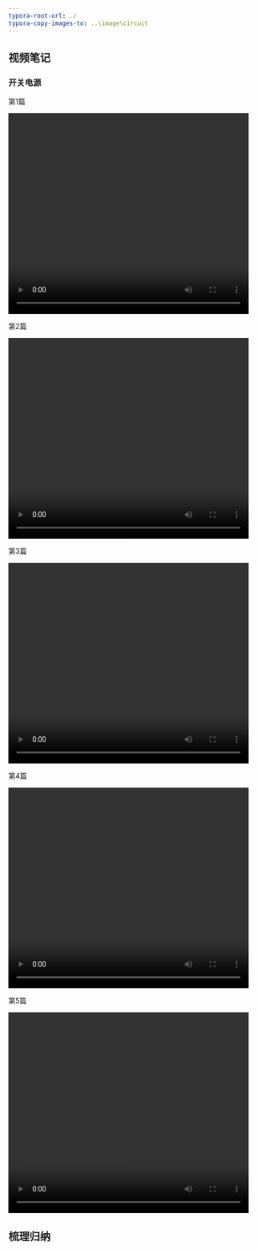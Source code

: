 ```yaml
---
typora-root-url: ./
typora-copy-images-to: ..\image\circuit
---
```


## 视频笔记

### 开关电源

第1篇

<video width="480" height="400" controls>    
	<source src="./image/circuit/开关电源原理讲解1.mp4" type="video/mp4"> 
</video>

第2篇

<video width="480" height="400" controls>    
	<source src="/../image/circuit/开关电源原理讲解2——串联型.mp4" type="video/mp4"> 
</video>

第3篇

<video width="480" height="400" controls>    
	<source src="/../image/circuit/开关电源原理讲解3——并联型.mp4" type="video/mp4"> 
</video>

第4篇

<video width="480" height="400" controls>    
	<source src="/../image/circuit/开关电源原理讲解4——变压器耦合型.mp4" type="video/mp4"> 
</video>

第5篇

<video width="480" height="400" controls>    
	<source src="/../image/circuit/开关电源原理讲解5——电动车充电器的开关电源.mp4" type="video/mp4"> 
</video>







## 梳理归纳

